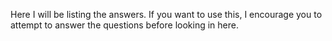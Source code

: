 Here I will be listing the answers. If you want to use this, I encourage you to attempt to answer the questions before looking in here.
